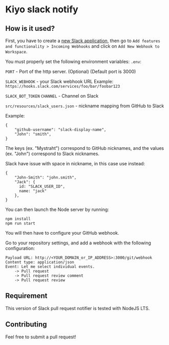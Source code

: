 # Kiyo slack notify

## How is it used?

First, you have to create a [new Slack application](https://api.slack.com/apps), then go to `Add features and functionality > Incoming Webhooks` and click on `Add New Webhook to Workspace`.

You must properly set the following environment variables: `.env`:

`PORT` - Port of the http server. (Optional) (Default port is 3000) 

`SLACK_WEBHOOK` - your Slack webhook URL
Example: `https://hooks.slack.com/services/foo/bar/foobar123`

`SLACK_BOT_TOKEN`
`CHANNEL` - Channel on Slack

`src/resources/slack_users.json` - nickname mapping from GitHub to Slack

Example:

    {
        "github-username": "slack-display-name",
        "John": "smith",
    }
    
The keys (ex. "Mystraht") correspond to GitHub nicknames, and the values (ex. "John") correspond to Slack nicknames.

Slack have issue with space in nickname, in this case use instead:

    {
        "John-Smith": "john.smith",
        "Jack": {
          id: "SLACK_USER_ID",
          name: "jack"
        },
    }

You can then launch the Node server by running:

    npm install
    npm run start

You will then have to configure your GitHub webhook.

Go to your repository settings, and add a webhook with the following configuration:

    Payload URL: http://<YOUR_DOMAIN_or_IP_ADDRESS>:3000/git/webhook
    Content type: application/json
    Event: Let me select individual events.
        -> Pull request
        -> Pull request review comment
        -> Pull request review
        
## Requirement

This version of Slack pull request notifier is tested with NodeJS LTS.

## Contributing

Feel free to submit a pull request!